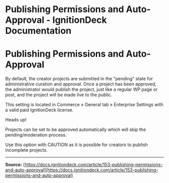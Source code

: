 # Publishing Permissions and Auto-Approval - IgnitionDeck Documentation

# Publishing Permissions and Auto-Approval

[](javascript:window.print())
By default, the creator projects are submitted in the "pending" state for administrative curation and approval. Once a project has been approved, the administrator would publish the project, just like a regular WP page or post, and the project will be made live to the public.

This setting is located in Commerce » General tab » Enterprise Settings with a valid paid IgnitionDeck license.

Heads up!

Projects can be set to be approved automatically which will skip the pending/moderation process.

Use this option with CAUTION as it is possible for creators to publish incomplete projects.



---
**Source:** [https://docs.ignitiondeck.com/article/153-publishing-permissions-and-auto-approval](https://docs.ignitiondeck.com/article/153-publishing-permissions-and-auto-approval)
